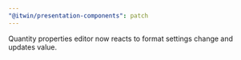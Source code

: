 ```yaml
---
"@itwin/presentation-components": patch
---
```


Quantity properties editor now reacts to format settings change and updates value.
